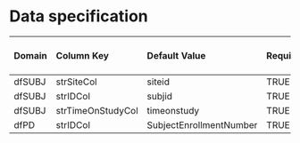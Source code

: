 # Data specification

|**Domain** |**Column Key**    |**Default Value**       |**Required?** |**Require Unique Values?** |**Accept NA/Empty Values?** |
|:----------|:-----------------|:-----------------------|:-------------|:--------------------------|:---------------------------|
|dfSUBJ     |strSiteCol        |siteid                  |TRUE          |FALSE                      |FALSE                       |
|dfSUBJ     |strIDCol          |subjid                  |TRUE          |TRUE                       |FALSE                       |
|dfSUBJ     |strTimeOnStudyCol |timeonstudy             |TRUE          |FALSE                      |TRUE                        |
|dfPD       |strIDCol          |SubjectEnrollmentNumber |TRUE          |FALSE                      |FALSE                       |
